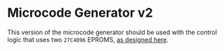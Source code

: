 # Microcode Generator v2
This version of the microcode generator should be used with the control logic that uses two `27C4096` EPROMS, [as designed here](../../instruction-register-8-bit/).